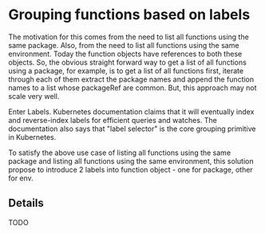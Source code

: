 # Grouping functions based on labels 

The motivation for this comes from the need to list all functions using the same package. Also, from the need to list all functions using the same environment.
Today the function objects have references to both these objects. 
So, the obvious straight forward way to get a list of all functions using a package, for example, is to get a list of all functions first, iterate through each of them extract the package names and append the function names to a list whose packageRef are common.
But, this approach may not scale very well.

Enter Labels. Kubernetes documentation claims that it will eventually index and reverse-index labels for efficient queries and watches. 
The documentation also says that "label selector" is the core grouping primitive in Kubernetes.

To satisfy the above use case of listing all functions using the same package and listing all functions using the same environment, this solution propose to introduce 2 labels into function object - one for package, other for env.
 
## Details
 
 TODO
